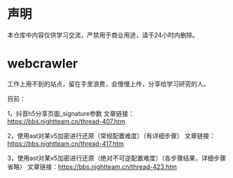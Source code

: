 # 声明
本仓库中内容仅供学习交流，严禁用于商业用途，请于24小时内删除。

# webcrawler

工作上用不到的站点，留在手里浪费，会慢慢上传，分享给学习研究的人。

目前：

1，抖音h5分享页面_signature参数
    文章链接：https://bbs.nightteam.cn/thread-407.htm

2，使用ast对某v5加密进行还原（常规配置难度）（有详细步骤）
    文章链接：https://bbs.nightteam.cn/thread-417.htm

3，使用ast对某v5加密进行还原（绝对不可逆配置难度）（各步骤结果，详细步骤省略）
    文章链接：https://bbs.nightteam.cn/thread-423.htm
